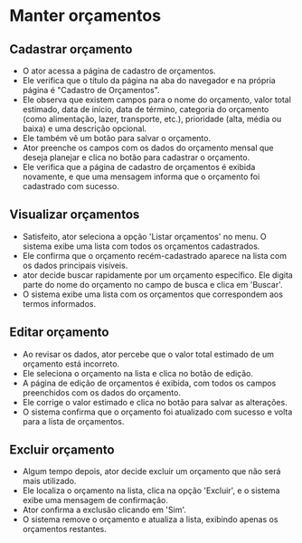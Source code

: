 # Manter orçamentos

## Cadastrar orçamento

- O ator acessa a página de cadastro de orçamentos.
- Ele verifica que o título da página na aba do navegador e na própria página é "Cadastro de Orçamentos".
- Ele observa que existem campos para o nome do orçamento, valor total estimado, data de início, data de término, categoria do orçamento (como alimentação, lazer, transporte, etc.), prioridade (alta, média ou baixa) e uma descrição opcional.
- Ele também vê um botão para salvar o orçamento.
- Ator preenche os campos com os dados do orçamento mensal que deseja planejar e clica no botão para cadastrar o orçamento.
- Ele verifica que a página de cadastro de orçamentos é exibida novamente, e que uma mensagem informa que o orçamento foi cadastrado com sucesso.

## Visualizar orçamentos

- Satisfeito, ator seleciona a opção 'Listar orçamentos' no menu. O sistema exibe uma lista com todos os orçamentos cadastrados.
- Ele confirma que o orçamento recém-cadastrado aparece na lista com os dados principais visíveis.
- ator decide buscar rapidamente por um orçamento específico. Ele digita parte do nome do orçamento no campo de busca e clica em 'Buscar'.
- O sistema exibe uma lista com os orçamentos que correspondem aos termos informados.


## Editar orçamento

- Ao revisar os dados, ator percebe que o valor total estimado de um orçamento está incorreto.
- Ele seleciona o orçamento na lista e clica no botão de edição.
- A página de edição de orçamentos é exibida, com todos os campos preenchidos com os dados do orçamento.
- Ele corrige o valor estimado e clica no botão para salvar as alterações.
- O sistema confirma que o orçamento foi atualizado com sucesso e volta para a lista de orçamentos.


## Excluir orçamento

- Algum tempo depois, ator decide excluir um orçamento que não será mais utilizado.
- Ele localiza o orçamento na lista, clica na opção 'Excluir', e o sistema exibe uma mensagem de confirmação.
- Ator confirma a exclusão clicando em 'Sim'.
- O sistema remove o orçamento e atualiza a lista, exibindo apenas os orçamentos restantes.
